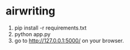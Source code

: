 # airwriting

1. pip install -r requirements.txt
2. python app.py
3. go to http://127.0.0.1:5000/ on your browser.
